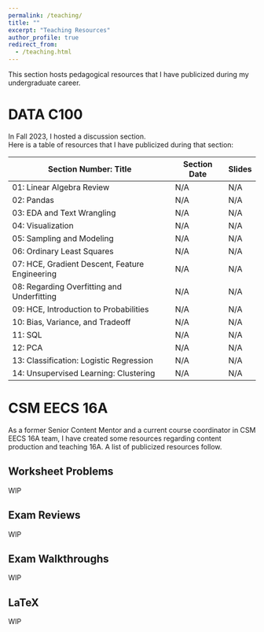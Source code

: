 ```yaml
---
permalink: /teaching/
title: ""
excerpt: "Teaching Resources"
author_profile: true
redirect_from: 
  - /teaching.html
---
```

This section hosts pedagogical resources that I have publicized during my undergraduate career.

DATA C100
======
In Fall 2023, I hosted a discussion section.\
Here is a table of resources that I have publicized during that section:

| Section Number: Title                          | Section Date  | Slides |
|------------------------------------------------|---------------|--------|
| 01: Linear Algebra Review                      | N/A           |N/A |
| 02: Pandas                                     | N/A           |N/A |
| 03: EDA and Text Wrangling                     | N/A           |N/A |
| 04: Visualization                              | N/A           |N/A |
| 05: Sampling and Modeling                      | N/A           |N/A |
| 06: Ordinary Least Squares                     | N/A           |N/A |
| 07: HCE, Gradient Descent, Feature Engineering | N/A           |N/A |
| 08: Regarding Overfitting and Underfitting     | N/A           |N/A |
| 09: HCE, Introduction to Probabilities         | N/A           |N/A |
| 10: Bias, Variance, and Tradeoff               | N/A           |N/A |
| 11: SQL                                        | N/A           |N/A |
| 12: PCA                                        | N/A           |N/A |
| 13: Classification: Logistic Regression        | N/A           |N/A |
| 14: Unsupervised Learning: Clustering          | N/A           |N/A |

CSM EECS 16A
======
As a former Senior Content Mentor and a current course coordinator in CSM EECS 16A team, I have created some resources
regarding content production and teaching 16A. A list of publicized resources follow.
## Worksheet Problems
WIP

## Exam Reviews
WIP

## Exam Walkthroughs
WIP

## LaTeX
WIP

